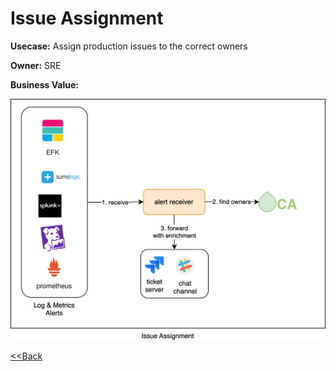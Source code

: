 # Issue Assignment

**Usecase:** Assign production issues to the correct owners

**Owner:** SRE

**Business Value:**

![Issue Assignment](../assets/images/usecases/4.issueassignment.svg)

[<<Back](../usecases.md)
